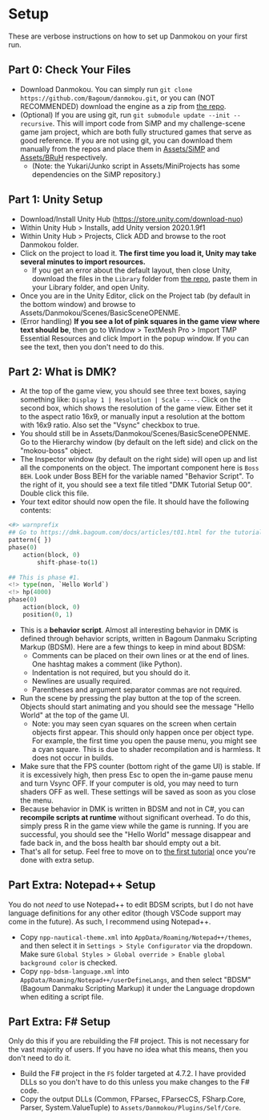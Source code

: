 # Setup

These are verbose instructions on how to set up Danmokou on your first run. 

## Part 0: Check Your Files

- Download Danmokou. You can simply run `git clone https://github.com/Bagoum/danmokou.git`, or you can (NOT RECOMMENDED) download the engine as a zip from [the repo](https://github.com/Bagoum/danmokou). 
- (Optional) If you are using git, run `git submodule update --init --recursive`. This will import code from SiMP and my challenge-scene game jam project, which are both fully structured games that serve as good reference. If you are not using git, you can download them manually from the repos and place them in [Assets/SiMP](https://github.com/Bagoum/danmokou-simp) and [Assets/BRuH](https://github.com/Bagoum/danmokou-bruh) respectively. 
  -  (Note: the Yukari/Junko script in Assets/MiniProjects has some dependencies on the SiMP repository.)

## Part 1: Unity Setup

- Download/Install Unity Hub (https://store.unity.com/download-nuo)
- Within Unity Hub > Installs, add Unity version 2020.1.9f1
- Within Unity Hub > Projects, Click ADD and browse to the root Danmokou folder. 
- Click on the project to load it. **The first time you load it, Unity may take several minutes to import resources.**
  - If you get an error about the default layout, then close Unity, download the files in the `Library` folder from [the repo](https://github.com/Bagoum/danmokou), paste them in your Library folder, and open Unity.
- Once you are in the Unity Editor, click on the Project tab (by default in the bottom window) and browse to Assets/Danmokou/Scenes/BasicSceneOPENME.
- (Error handling) **If you see a lot of pink squares in the game view where text should be**, then go to Window > TextMesh Pro > Import TMP Essential Resources and click Import in the popup window. If you can see the text, then you don't need to do this.

## Part 2: What is DMK?

- At the top of the game view, you should see three text boxes, saying something like: `Display 1 | Resolution | Scale ----`. Click on the second box, which shows the resolution of the game view. Either set it to the aspect ratio 16x9, or manually input a resolution at the bottom with 16x9 ratio. Also set the "Vsync" checkbox to true.
- You should still be in Assets/Danmokou/Scenes/BasicSceneOPENME. Go to the Hierarchy window (by default on the left side) and click on the "mokou-boss" object.
- The Inspector window (by default on the right side) will open up and list all the components on the object. The important component here is `Boss BEH`. Look under Boss BEH for the variable named "Behavior Script". To the right of it, you should see a text file titled "DMK Tutorial Setup 00". Double click this file.
- Your text editor should now open the file. It should have the following contents:

```python
<#> warnprefix
## Go to https://dmk.bagoum.com/docs/articles/t01.html for the tutorial. 
pattern({ })
phase(0)
	action(block, 0)
		shift-phase-to(1)
		
## This is phase #1. 
<!> type(non, `Hello World`)
<!> hp(4000)
phase(0)
	action(block, 0)	
	position(0, 1)
```

- This is a **behavior script**. Almost all interesting behavior in DMK is defined through behavior scripts, written in Bagoum Danmaku Scripting Markup (BDSM). Here are a few things to keep in mind about BDSM:
  - Comments can be placed on their own lines or at the end of lines. One hashtag makes a comment (like Python).
  - Indentation is not required, but you should do it.
  - Newlines are usually required.
  - Parentheses and argument separator commas are not required.
- Run the scene by pressing the play button at the top of the screen. Objects should start animating and you should see the message "Hello World" at the top of the game UI. 
  - Note: you may seen cyan squares on the screen when certain objects first appear. This should only happen once per object type. For example, the first time you open the pause menu, you might see a cyan square. This is due to shader recompilation and is harmless. It does not occur in builds.
- Make sure that the FPS counter (bottom right of the game UI) is stable. If it is excessively high, then press Esc to open the in-game pause menu and turn Vsync OFF. If your computer is old, you may need to turn shaders OFF as well. These settings will be saved as soon as you close the menu.
- Because behavior in DMK is written in BDSM and not in C#, you can **recompile scripts at runtime** without significant overhead. To do this, simply press R in the game view while the game is running. If you are successful, you should see the "Hello World" message disappear and fade back in, and the boss health bar should empty out a bit. 
- That's all for setup. Feel free to move on to [the first tutorial](t01.md) once you're done with extra setup.

## Part Extra: Notepad++ Setup

You do not *need* to use Notepad++ to edit BDSM scripts, but I do not have language definitions for any other editor (though VSCode support may come in the future). As such, I recommend using Notepad++.

- Copy `npp-nautical-theme.xml` into `AppData/Roaming/Notepad++/themes`, and then select it in `Settings > Style Configurator` via the dropdown. Make sure `Global Styles > Global override > Enable global background color` is checked.
- Copy `npp-bdsm-language.xml` into `AppData/Roaming/Notepad++/userDefineLangs`, and then select "BDSM" (Bagoum Danmaku Scripting Markup) it under the Language dropdown when editing a script file.

## Part Extra: F# Setup

Only do this if you are rebuilding the F# project. This is not necessary for the vast majority of users. If you have no idea what this means, then you don't need to do it.

- Build the F# project in the `FS` folder targeted at 4.7.2. I have provided DLLs so you don't have to do this unless you make changes to the F# code.
- Copy the output DLLs (Common, FParsec, FParsecCS, FSharp.Core, Parser, System.ValueTuple) to `Assets/Danmokou/Plugins/Self/Core`.